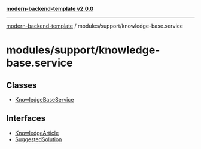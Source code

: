 [**modern-backend-template v2.0.0**](../../../README.md)

***

[modern-backend-template](../../../modules.md) / modules/support/knowledge-base.service

# modules/support/knowledge-base.service

## Classes

- [KnowledgeBaseService](classes/KnowledgeBaseService.md)

## Interfaces

- [KnowledgeArticle](interfaces/KnowledgeArticle.md)
- [SuggestedSolution](interfaces/SuggestedSolution.md)
